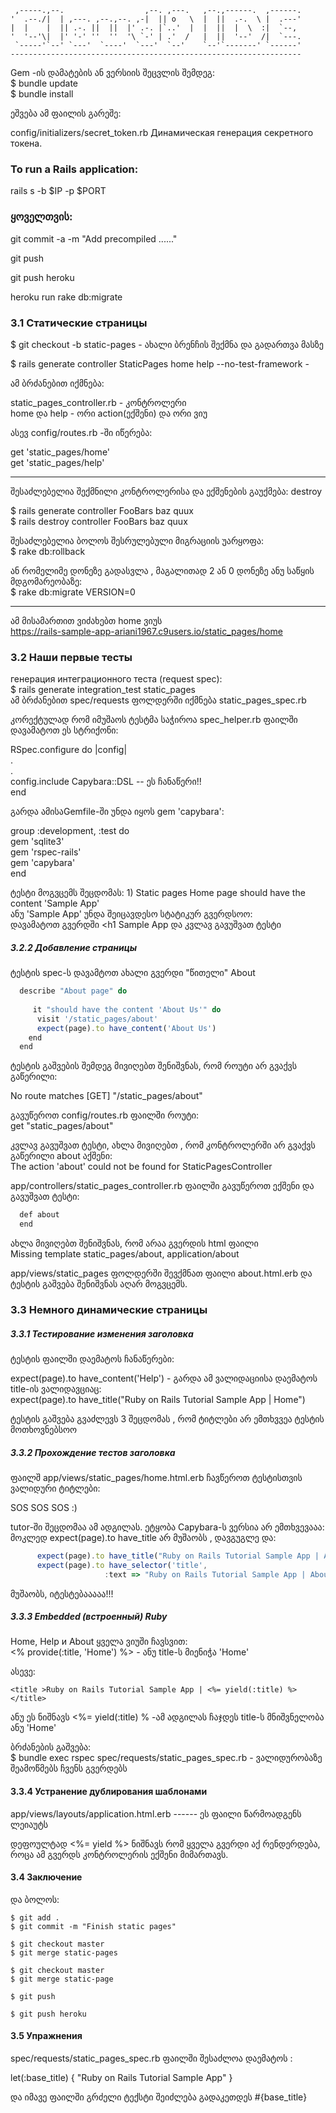
     ,-----.,--.                  ,--. ,---.   ,--.,------.  ,------.
    '  .--./|  | ,---. ,--.,--. ,-|  || o   \  |  ||  .-.  \ |  .---'
    |  |    |  || .-. ||  ||  |' .-. |`..'  |  |  ||  |  \  :|  `--, 
    '  '--'\|  |' '-' ''  ''  '\ `-' | .'  /   |  ||  '--'  /|  `---.
     `-----'`--' `---'  `----'  `---'  `--'    `--'`-------' `------'
    ----------------------------------------------------------------- 


Gem -ის დამატების ან ვერსიის შეცვლის შემდეგ:  
$ bundle update  
$ bundle install  


ეშვება ამ ფაილის გარეშე:

config/initializers/secret_token.rb  Динамическая генерация секретного токена. 

### To run a Rails application:

rails s -b $IP -p $PORT

### ყოველთვის:

git commit -a -m "Add precompiled ......"

git push

git push heroku

heroku run rake db:migrate


### 3.1 Статические страницы

$ git checkout -b static-pages - ახალი ბრენჩის შექმნა და გადართვა მასზე

$ rails generate controller StaticPages home help --no-test-framework - 

ამ ბრძანებით იქმნება:

static_pages_controller.rb - კონტროლერი    
home და help - ორი action(ექშენი) და ორი ვიუ   

ასევ  config/routes.rb   -ში იწერება:

get 'static_pages/home'  
get 'static_pages/help'

----

შესაძლებელია შექმნილი კონტროლერისა და ექშენების გაუქმება:  destroy

  $ rails generate controller FooBars baz quux  
  $ rails destroy  controller FooBars baz quux  
  
შესაძლებელია ბოლოს შესრულებული მიგრაციის უარყოფა:  
$ rake db:rollback  

ან რომელიმე დონეზე გადასვლა , მაგალითად 2 ან 0 დონეზე ანუ საწყის მდგომარეობაზე:  
$ rake db:migrate VERSION=0

---

ამ მისამართით ვიძახებთ home ვიუს  
https://rails-sample-app-ariani1967.c9users.io/static_pages/home  

### 3.2 Наши первые тесты  

генерация интеграционного теста (request spec):   
$ rails generate integration_test static_pages  
ამ ბრძანებით  spec/requests ფოლდერში  იქმნება static_pages_spec.rb  

კორექტულად რომ იმუშაოს ტესტმა საჭიროა spec_helper.rb  ფაილში დავამატოთ  ეს სტრიქონი:  

RSpec.configure do |config|  
  .  
  .  
  config.include Capybara::DSL  -- ეს ჩანაწერი!!    
end  

გარდა ამისაGemfile-ში უნდა იყოს gem 'capybara':  

group :development, :test do  
  gem 'sqlite3'  
  gem 'rspec-rails'  
  gem 'capybara'  
end  

ტესტი მოგვცემს შეცდომას: 1) Static pages Home page should have the content 'Sample App'  
ანუ 'Sample App'  უნდა შეიცავდესო სტატიკურ გვერდსოო:    
დავამატოთ გვერდში <h1  Sample App</h1> და კვლავ გავუშვათ ტესტი    
  
    
    
##### 3.2.2 Добавление страницы 

ტესტის spec-ს დავამტოთ ახალი გვერდი "წითელი" About  

```javascript
  describe "About page" do
  
     it "should have the content 'About Us'" do  
      visit '/static_pages/about'  
      expect(page).to have_content('About Us')  
    end  
  end  
``` 

ტესტის გაშვების შემდეგ მივიღებთ შენიშვნას, რომ როუტი არ გვაქვს გაწერილი:  

No route matches [GET] "/static_pages/about"  

გავუწეროთ config/routes.rb ფაილში როუტი:  
get "static_pages/about"

კვლავ გავუშვათ ტესტი, ახლა მივიღებთ , რომ კონტროლერში არ გვაქვს გაწერილი about აქშენი:  
The action 'about' could not be found for StaticPagesController  

app/controllers/static_pages_controller.rb ფაილში გავუწეროთ ექშენი და გავუშვათ ტესტი:    

```javascript
  def about
  end
```

ახლა მივიღებთ შენიშვნას, რომ არაა გვერდის html ფაილი  
Missing template static_pages/about, application/about  

app/views/static_pages ფოლდერში შევქმნათ ფაილი about.html.erb და ტესტის გაშვება შენიშვნას აღარ მოგვცემს.  


### 3.3 Немного динамические страницы

##### 3.3.1 Тестирование изменения заголовка  

ტესტის ფაილში დაემატოს ჩანაწერები:  

expect(page).to have_content('Help')  - გარდა ამ ვალიდაციისა დაემატოს title-ის ვალიდავციაც:   
expect(page).to have_title("Ruby on Rails Tutorial Sample App | Home")

ტესტის გაშვება გვაძლევს 3 შეცდომას , რომ ტიტლები არ ემთხვვეა ტესტის მოთხოვნებსოო  


##### 3.3.2 Прохождение тестов заголовка

ფაილშ app/views/static_pages/home.html.erb   ჩავწეროთ ტესტისთვის ვალიდური ტიტლები:  
<title>Ruby on Rails Tutorial Sample App | Home</title>  

SOS    SOS    SOS  :)

tutor-ში შეცდომაა ამ ადგილას. ეტყობა Capybara-ს ვერსია არ ემთხვევააა:  
მოკლედ  expect(page).to have_title  არ მუშაობს , დავგუგლე და:   

```javascript
      expect(page).to have_title("Ruby on Rails Tutorial Sample App | About Us") - ეს უნდა შეიცვალოს
      expect(page).to have_selector('title', 
                     :text => "Ruby on Rails Tutorial Sample App | About Us") - ამით!!!! 
``` 

მუშაობს, იტესტებააააა!!!

##### 3.3.3 Embedded (встроенный) Ruby

Home, Help и About ყველა ვიუში ჩავსვით:  
<% provide(:title, 'Home') %>  - ანუ title-ს მიენიჭა 'Home'  

ასევე:
```
<title >Ruby on Rails Tutorial Sample App | <%= yield(:title) %> </title>  
```
ანუ ეს ნიშნავს <%= yield(:title) % -ამ ადგილას ჩაჯდეს title-ს მნიშვნელობა ანუ 'Home'  

ბრძანების გაშვება:   
$ bundle exec rspec spec/requests/static_pages_spec.rb  - ვალიდურობაზე შეამოწმებს ჩვენს გვერდებს   



#### 3.3.4 Устранение дублирования шаблонами

app/views/layouts/application.html.erb  ------ ეს ფაილი წარმოადგენს ლეიაუტს  

დეფოულტად <%= yield %>  ნიშნავს რომ ყველა გვერდი აქ რენდერდება, როცა ამ გვერდს კონტროლერის ექშენი მიმართავს.  



#### 3.4 Заключение

და ბოლოს:  
```
$ git add .
$ git commit -m "Finish static pages"

$ git checkout master
$ git merge static-pages

$ git checkout master
$ git merge static-page

$ git push

$ git push heroku
```

#### 3.5 Упражнения

spec/requests/static_pages_spec.rb ფაილში შესაძლოა დაემატოს :  

  let(:base_title) { "Ruby on Rails Tutorial Sample App" }  

და იმავე ფაილში გრძელი ტექსტი შეიძლება გადაკეთდეს #{base_title}   
